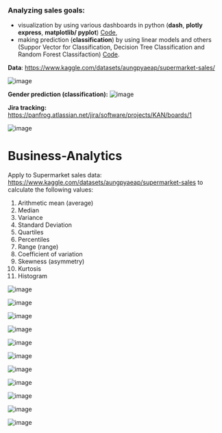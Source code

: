 ### Analyzing sales goals:
- visualization by using various dashboards in python (**dash**, **plotly express**, **matplotlib/ pyplot**) [Code](./Descriptive),
- making prediction (**classification**) by using linear models and others (Suppor Vector for Classification, Decision Tree Classification and Random Forest Classifaction) [Code](./Predictive).
  
**Data**:
https://www.kaggle.com/datasets/aungpyaeap/supermarket-sales/

![image](https://github.com/juliuszlosinski/Sales-Analyzer/assets/72278818/92d34fd2-4bf2-44dc-ad22-ab5d7f692ed7)

**Gender prediction (classification):**
![image](https://github.com/juliuszlosinski/Sales-Analyzer/assets/72278818/a13e7793-d781-4a90-b970-d7efc705492f)

**Jira tracking:**
https://panfrog.atlassian.net/jira/software/projects/KAN/boards/1

![image](https://github.com/juliuszlosinski/Sales-Analyzer/assets/72278818/198307c1-076a-4b29-b59f-e993ae85d516)


# Business-Analytics
Apply to Supermarket sales data: https://www.kaggle.com/datasets/aungpyaeap/supermarket-sales to calculate the following values: 
1. Arithmetic mean (average)
2. Median
3. Variance
4.  Standard Deviation
5.  Quartiles
6.  Percentiles
7.  Range (range)
8.  Coefficient of variation
9.  Skewness (asymmetry)
10. Kurtosis
11. Histogram
    
![image](https://github.com/VeRonikARoNik/Business-Analytics/assets/76017554/068fb0d4-5a4d-4c64-97fa-f926d2ed275e)

![image](https://github.com/VeRonikARoNik/Business-Analytics/assets/76017554/83a4aff2-0bb4-4364-92f7-72a3450823e6)

![image](https://github.com/VeRonikARoNik/Business-Analytics/assets/76017554/3f70daef-71ed-48e5-a376-502e2b530f23)


![image](https://github.com/VeRonikARoNik/Business-Analytics/assets/76017554/ec658d91-25b4-4865-b27a-88533e26e60e)

![image](https://github.com/VeRonikARoNik/Business-Analytics/assets/76017554/aaed3229-6e54-4650-8879-24562f1813f8)

![image](https://github.com/VeRonikARoNik/Business-Analytics/assets/76017554/75d8759a-a6ee-4fb4-817e-68a2f10222c5)

![image](https://github.com/VeRonikARoNik/Business-Analytics/assets/76017554/6831e12b-0fd7-462c-bd8f-f279a0e3293f)

![image](https://github.com/VeRonikARoNik/Business-Analytics/assets/76017554/5f43a3a4-ef23-4ca9-ba45-db5b62fad9ca)

![image](https://github.com/VeRonikARoNik/Business-Analytics/assets/76017554/57c9c546-7848-4b09-a09f-eeb12af709c3)

![image](https://github.com/VeRonikARoNik/Business-Analytics/assets/76017554/7b98bc78-607c-4c2f-ad72-ec8f7addf58f)

![image](https://github.com/VeRonikARoNik/Business-Analytics/assets/76017554/eed19b2c-3e3c-4d33-87d7-a7b612f17a83)









